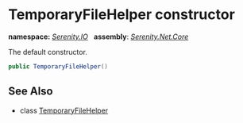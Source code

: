 # TemporaryFileHelper constructor
**namespace:** *[Serenity.IO](../../README.md#serenity.io-namespace)*   **assembly**: *[Serenity.Net.Core](../../README.md)*

The default constructor.

```csharp
public TemporaryFileHelper()
```

## See Also

* class [TemporaryFileHelper](../TemporaryFileHelper.md)